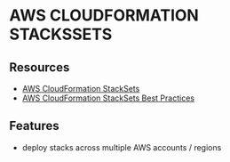 # AWS CLOUDFORMATION STACKSSETS

## Resources

- [AWS CloudFormation StackSets](https://docs.aws.amazon.com/AWSCloudFormation/latest/UserGuide/what-is-cfnstacksets.html)
- [AWS CloudFormation StackSets Best Practices](https://docs.aws.amazon.com/AWSCloudFormation/latest/UserGuide/stacksets-bestpractices.html)

## Features

- deploy stacks across multiple AWS accounts / regions
